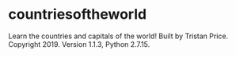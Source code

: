 # countriesoftheworld
Learn the countries and capitals of the world!
Built by Tristan Price. Copyright 2019.
Version 1.1.3, Python 2.7.15.
